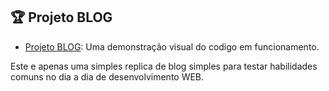 ## 🏆 Projeto BLOG ##

- [Projeto BLOG](https://www.teusiteonline.com.br/portifolio/blog/): Uma demonstração visual do codigo em funcionamento.


Este e apenas uma simples replica de blog simples para testar habilidades comuns no dia a dia de desenvolvimento WEB.
